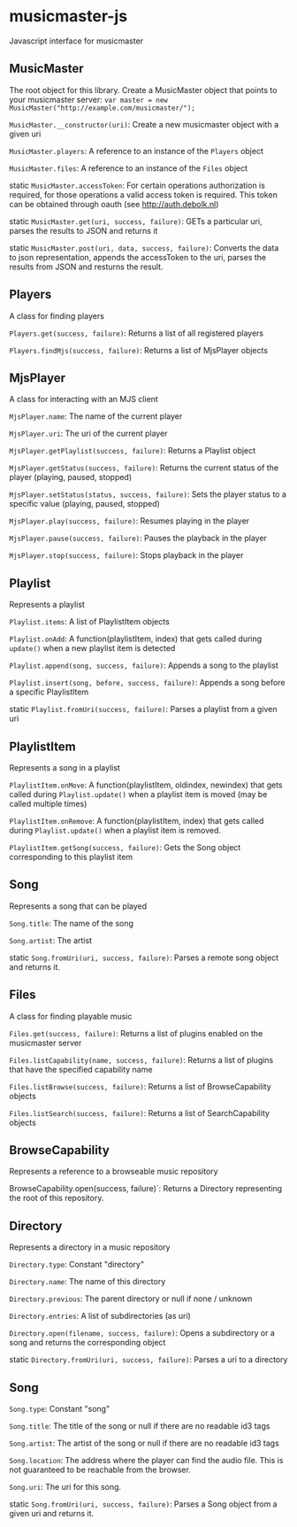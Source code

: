musicmaster-js
==============

Javascript interface for musicmaster


MusicMaster
-----------

The root object for this library. Create a MusicMaster object that points to your musicmaster server: `var master = new MusicMaster("http://example.com/musicmaster/");`

`MusicMaster.__constructor(uri)`: Create a new musicmaster object with a given uri

`MusicMaster.players`: A reference to an instance of the `Players` object

`MusicMaster.files`: A reference to an instance of the `Files` object

static `MusicMaster.accessToken`: For certain operations authorization is required, for those operations a valid access token is required. This token can be obtained through oauth (see http://auth.debolk.nl)

static `MusicMaster.get(uri, success, failure)`: GETs a particular uri, parses the results to JSON and returns it

static `MusicMaster.post(uri, data, success, failure)`: Converts the data to json representation, appends the accessToken to the uri, parses the results from JSON and resturns the result.

Players
-------

A class for finding players

`Players.get(success, failure)`: Returns a list of all registered players

`Players.findMjs(success, failure)`: Returns a list of MjsPlayer objects

MjsPlayer
---------

A class for interacting with an MJS client

`MjsPlayer.name`: The name of the current player

`MjsPlayer.uri`: The uri of the current player

`MjsPlayer.getPlaylist(success, failure)`: Returns a Playlist object

`MjsPlayer.getStatus(success, failure)`: Returns the current status of the player (playing, paused, stopped)

`MjsPlayer.setStatus(status, success, failure)`: Sets the player status to a specific value (playing, paused, stopped)

`MjsPlayer.play(success, failure)`: Resumes playing in the player

`MjsPlayer.pause(success, failure)`: Pauses the playback in the player

`MjsPlayer.stop(success, failure)`: Stops playback in the player

Playlist
--------

Represents a playlist

`Playlist.items`: A list of PlaylistItem objects

`Playlist.onAdd`: A function(playlistItem, index) that gets called during `update()` when a new playlist item is detected

`Playlist.append(song, success, failure)`: Appends a song to the playlist

`Playlist.insert(song, before, success, failure)`: Appends a song before a specific PlaylistItem

static `Playlist.fromUri(success, failure)`: Parses a playlist from a given uri

PlaylistItem
------------

Represents a song in a playlist

`PlaylistItem.onMove`: A function(playlistItem, oldindex, newindex) that gets called during `Playlist.update()` when a playlist item is moved (may be called multiple times)

`PlaylistItem.onRemove`: A function(playlistItem, index) that gets called during `Playlist.update()` when a playlist item is removed.

`PlaylistItem.getSong(success, failure)`: Gets the Song object corresponding to this playlist item

Song
----

Represents a song that can be played

`Song.title`: The name of the song

`Song.artist`: The artist

static `Song.fromUri(uri, success, failure)`: Parses a remote song object and returns it.

Files
-----

A class for finding playable music

`Files.get(success, failure)`: Returns a list of plugins enabled on the musicmaster server

`Files.listCapability(name, success, failure)`: Returns a list of plugins that have the specified capability name

`Files.listBrowse(success, failure)`: Returns a list of BrowseCapability objects

`Files.listSearch(success, failure)`: Returns a list of SearchCapability objects

BrowseCapability
----------------

Represents a reference to a browseable music repository

BrowseCapability.open(success, failure)`: Returns a Directory representing the root of this repository.

Directory
---------

Represents a directory in a music repository

`Directory.type`: Constant "directory"

`Directory.name`: The name of this directory

`Directory.previous`: The parent directory or null if none / unknown

`Directory.entries`: A list of subdirectories (as uri)

`Directory.open(filename, success, failure)`: Opens a subdirectory or a song and returns the corresponding object

static `Directory.fromUri(uri, success, failure)`: Parses a uri to a directory

Song
----

`Song.type`: Constant "song"

`Song.title`: The title of the song or null if there are no readable id3 tags

`Song.artist`: The artist of the song or null if there are no readable id3 tags

`Song.location`: The address where the player can find the audio file. This is not guaranteed to be reachable from the browser.

`Song.uri`: The uri for this song.

static `Song.fromUri(uri, success, failure)`: Parses a Song object from a given uri and returns it.


